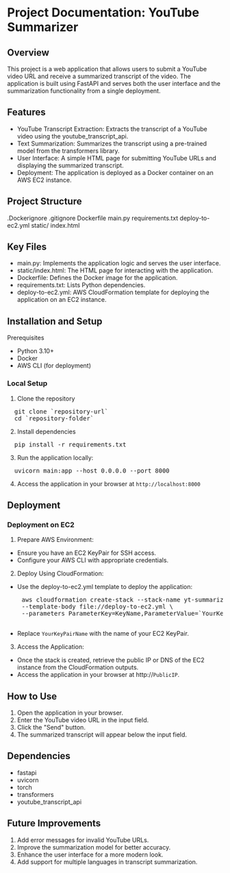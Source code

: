 # Project Documentation: YouTube Summarizer
## Overview
This project is a web application that allows users to submit a YouTube video URL and receive a summarized transcript of the video. The application is built using FastAPI and serves both the user interface and the summarization functionality from a single deployment.

## Features
* YouTube Transcript Extraction: Extracts the transcript of a YouTube video using the youtube_transcript_api.
* Text Summarization: Summarizes the transcript using a pre-trained model from the transformers library.
* User Interface: A simple HTML page for submitting YouTube URLs and displaying the summarized transcript.
* Deployment: The application is deployed as a Docker container on an AWS EC2 instance.

## Project Structure
.Dockerignore
.gitignore
Dockerfile
main.py
requirements.txt
deploy-to-ec2.yml
static/
  index.html

## Key Files
* main.py: Implements the application logic and serves the user interface.
* static/index.html: The HTML page for interacting with the application.
* Dockerfile: Defines the Docker image for the application.
* requirements.txt: Lists Python dependencies.
* deploy-to-ec2.yml: AWS CloudFormation template for deploying the application on an EC2 instance.

## Installation and Setup
Prerequisites
* Python 3.10+
* Docker
* AWS CLI (for deployment)

### Local Setup
1. Clone the repository
<pre>
  git clone `repository-url`
  cd `repository-folder`
</pre>

2. Install dependencies
<pre>
  pip install -r requirements.txt
</pre>

3. Run the application locally:
<pre>
  uvicorn main:app --host 0.0.0.0 --port 8000
</pre>
4. Access the application in your browser at `http://localhost:8000`

## Deployment
### Deployment on EC2
1. Prepare AWS Environment:
  * Ensure you have an EC2 KeyPair for SSH access.
  * Configure your AWS CLI with appropriate credentials.
2. Deploy Using CloudFormation:
  * Use the deploy-to-ec2.yml template to deploy the application:
  <pre>
    aws cloudformation create-stack --stack-name yt-summarizer-stack \
    --template-body file://deploy-to-ec2.yml \
    --parameters ParameterKey=KeyName,ParameterValue=`YourKeyPairName`
  </pre>
  * Replace `YourKeyPairName` with the name of your EC2 KeyPair.

3. Access the Application:

  * Once the stack is created, retrieve the public IP or DNS of the EC2 instance from the CloudFormation outputs.
  * Access the application in your browser at http://`PublicIP`.

## How to Use
1. Open the application in your browser.
2. Enter the YouTube video URL in the input field.
3. Click the "Send" button.
4. The summarized transcript will appear below the input field.

## Dependencies
* fastapi
* uvicorn
* torch
* transformers
* youtube_transcript_api

## Future Improvements
1. Add error messages for invalid YouTube URLs.
2. Improve the summarization model for better accuracy.
3. Enhance the user interface for a more modern look.
4. Add support for multiple languages in transcript summarization.